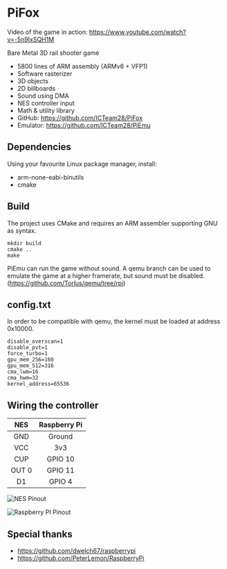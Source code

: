 PiFox
=====

Video of the game in action: https://www.youtube.com/watch?v=-5n9IxSQH1M

Bare Metal 3D rail shooter game

* 5800 lines of ARM assembly (ARMv6 + VFP1)
* Software rasterizer
* 3D objects
* 2D billboards
* Sound using DMA
* NES controller input
* Math & utility library
* GitHub: https://github.com/ICTeam28/PiFox
* Emulator: https://github.com/ICTeam28/PiEmu

Dependencies
-----

Using your favourite Linux package manager, install:

* arm-none-eabi-binutils
* cmake

Build
-----

The project uses CMake and requires an ARM assembler supporting
GNU as syntax. 

    mkdir build
    cmake ..
    make

PiEmu can run the game without sound. A qemu branch can be used to emulate 
the game at a higher framerate, but sound must be disabled.
(https://github.com/Torlus/qemu/tree/rpi)

config.txt
----------

In order to be compatible with qemu, the kernel must be loaded at address 0x10000.

    disable_overscan=1
    disable_pvt=1
    force_turbo=1
    gpu_mem_256=160
    gpu_mem_512=316
    cma_lwm=16
    cma_hwm=32
    kernel_address=65536

Wiring the controller
---------------------

|    NES   |  Raspberry Pi  |
|:--------:|:--------------:|
| GND      | Ground         |
| VCC      | 3v3            |
| CUP      | GPIO 10        |
| OUT 0    | GPIO 11        |
| D1       | GPIO 4         |

![NES Pinout](https://raw.github.com/ICTeam28/PiFox/master/assets/nes-controller-pinout.png)

![Raspberry PI Pinout](https://raw.github.com/ICTeam28/PiFox/master/assets/raspbery-pi-pinout.png)

Special thanks
--------------

* https://github.com/dwelch67/raspberrypi
* https://github.com/PeterLemon/RaspberryPi

